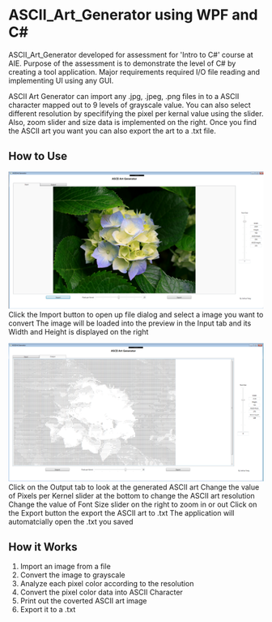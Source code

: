 # ASCII_Art_Generator using WPF and C#
ASCII_Art_Generator developed for assessment for 'Intro to C#' course at AIE.
Purpose of the assessment is to demonstrate the level of C# by creating a tool application.
Major requirements required I/O file reading and implementing UI using any GUI.

ASCII Art Generator can import any .jpg, .jpeg, .png files in to a ASCII character mapped out to 9 levels of grayscale value.
You can also select different resolution by specififying the pixel per kernal value using the slider.
Also, zoom slider and size data is implemented on the right.
Once you find the ASCII art you want you can also export the art to a .txt file.



## How to Use
![A screenshot of the included sample project](ASCII_Art-Generator/SampleScreenShot1.png)
Click the Import button to open up file dialog and select a image you want to convert
The image will be loaded into the preview in the Input tab and its Width and Height is displayed on the right

![A screenshot of the included sample project](ASCII_Art-Generator/SampleScreenShot2.png)
Click on the Output tab to look at the generated ASCII art
Change the value of Pixels per Kernel slider at the bottom to change the ASCII art resolution
Change the value of Font Size slider on the right to zoom in or out
Click on the Export button the export the ASCII art to .txt
The application will automatcially open the .txt you saved

## How it Works
1. Import an image from a file
2. Convert the image to grayscale
3. Analyze each pixel color according to the resolution
4. Convert the pixel color data into ASCII Character
5. Print out the coverted ASCII art image
6. Export it to a .txt


